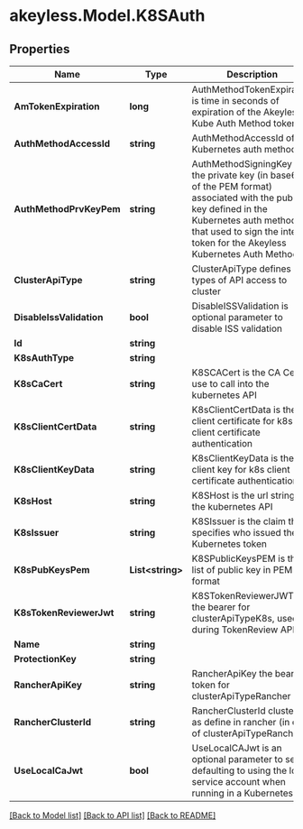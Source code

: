 # akeyless.Model.K8SAuth

## Properties

Name | Type | Description | Notes
------------ | ------------- | ------------- | -------------
**AmTokenExpiration** | **long** | AuthMethodTokenExpiration is time in seconds of expiration of the Akeyless Kube Auth Method token | [optional] 
**AuthMethodAccessId** | **string** | AuthMethodAccessId of the Kubernetes auth method | [optional] 
**AuthMethodPrvKeyPem** | **string** | AuthMethodSigningKey is the private key (in base64 of the PEM format) associated with the public key defined in the Kubernetes auth method, that used to sign the internal token for the Akeyless Kubernetes Auth Method | [optional] 
**ClusterApiType** | **string** | ClusterApiType defines types of API access to cluster | [optional] 
**DisableIssValidation** | **bool** | DisableISSValidation is optional parameter to disable ISS validation | [optional] 
**Id** | **string** |  | [optional] 
**K8sAuthType** | **string** |  | [optional] 
**K8sCaCert** | **string** | K8SCACert is the CA Cert to use to call into the kubernetes API | [optional] 
**K8sClientCertData** | **string** | K8sClientCertData is the client certificate for k8s client certificate authentication | [optional] 
**K8sClientKeyData** | **string** | K8sClientKeyData is the client key for k8s client certificate authentication | [optional] 
**K8sHost** | **string** | K8SHost is the url string for the kubernetes API | [optional] 
**K8sIssuer** | **string** | K8SIssuer is the claim that specifies who issued the Kubernetes token | [optional] 
**K8sPubKeysPem** | **List&lt;string&gt;** | K8SPublicKeysPEM is the list of public key in PEM format | [optional] 
**K8sTokenReviewerJwt** | **string** | K8STokenReviewerJWT is the bearer for clusterApiTypeK8s, used during TokenReview API call | [optional] 
**Name** | **string** |  | [optional] 
**ProtectionKey** | **string** |  | [optional] 
**RancherApiKey** | **string** | RancherApiKey the bear token for clusterApiTypeRancher | [optional] 
**RancherClusterId** | **string** | RancherClusterId cluster id as define in rancher (in case of clusterApiTypeRancher) | [optional] 
**UseLocalCaJwt** | **bool** | UseLocalCAJwt is an optional parameter to set defaulting to using the local service account when running in a Kubernetes pod | [optional] 

[[Back to Model list]](../README.md#documentation-for-models) [[Back to API list]](../README.md#documentation-for-api-endpoints) [[Back to README]](../README.md)

